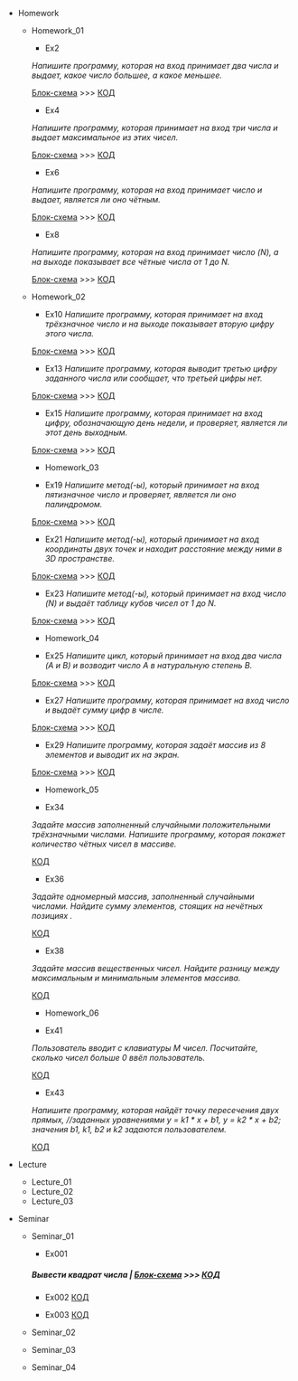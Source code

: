 - Homework
    - Homework_01
        - Ex2
        
       _Напишите программу, которая на вход принимает два числа и выдает, какое число большее, а какое меньшее._ 
        
        [Блок-схема](Homework/Homework_01/Ex2/diagramHW1_2.drawio.png) >>> [КОД](Homework/Homework_01/Ex2/Program.cs) 

        - Ex4
        
        _Напишите программу, которая принимает на вход три числа и выдает максимальное из этих чисел._  
        
        [Блок-схема](Homework/Homework_01/Ex4/diagramHW1_4.drawio.png) >>> [КОД](Homework/Homework_01/Ex4/Program.cs) 

        - Ex6

        _Напишите программу, которая на вход принимает число и выдает, является ли оно чётным._ 
        
         [Блок-схема](Homework/Homework_01/Ex6/diagramHW1_6.drawio.png) >>> [КОД](Homework/Homework_01/Ex6/Program.cs) 
        
        - Ex8

        _Напишите программу, которая на вход принимает число (N), а на выходе показывает все чётные числа от 1 до N._ 
        
         [Блок-схема](Homework/Homework_01/Ex8/diagramHW1_8.drawio.png) >>> [КОД](Homework/Homework_01/Ex8/Program.cs) 

    - Homework_02
        
        - Ex10
        _Напишите программу, которая принимает на вход трёхзначное число и на выходе показывает вторую цифру этого числа._ 
        
        [Блок-схема](Homework/Homework_02/Ex10/diagramHW2_10.drawio.png) >>> [КОД](Homework/Homework_02/Ex10/Program.cs) 

        - Ex13
        _Напишите программу, которая выводит третью цифру заданного числа или сообщает, что третьей цифры нет._ 
        
        [Блок-схема](Homework/Homework_02/Ex13/diagramHW2_13.drawio.png) >>> [КОД](Homework/Homework_02/Ex13/Program.cs) 

        - Ex15
        _Напишите программу, которая принимает на вход цифру, обозначающую день недели, и проверяет, является ли этот день выходным._ 
        
        [Блок-схема](Homework/Homework_02/Ex15/diagramHW2_15.drawio.png) >>> [КОД](Homework/Homework_02/Ex15/Program.cs) 
        
        - Homework_03
        
        - Ex19
        _Напишите метод(-ы), который принимает на вход пятизначное число и проверяет, является ли оно палиндромом._ 
        
        [Блок-схема](Homework/Homework_03/Ex19/diagramHW3_19.drawio.png) >>> [КОД](Homework/Homework_03/Ex19/Program.cs) 

        - Ex21
        _Напишите метод(-ы), который принимает на вход координаты двух точек и находит расстояние между ними в 3D пространстве._ 
        
        [Блок-схема](Homework/Homework_03/Ex21/diagramHW3_21.drawio.png) >>> [КОД](Homework/Homework_03/Ex21/Program.cs) 

        - Ex23
        _Напишите метод(-ы), который принимает на вход число (N) и выдаёт таблицу кубов чисел от 1 до N._ 
        
        [Блок-схема](Homework/Homework_03/Ex23/diagramHW3_23.drawio.png) >>> [КОД](Homework/Homework_03/Ex23/Program.cs) 

        - Homework_04
        
        - Ex25
        _Напишите цикл, который принимает на вход два числа (A и B) и возводит число A в натуральную степень B._ 
        
        [Блок-схема](Homework/Homework_04/Ex25/diagramHW4_25.drawio.png) >>> [КОД](Homework/Homework_04/Ex25/Program.cs) 

        - Ex27
        _Напишите программу, которая принимает на вход число и выдаёт сумму цифр в числе._ 
        
        [Блок-схема](Homework/Homework_04/Ex27/diagramHW4_27.drawio.png) >>> [КОД](Homework/Homework_04/Ex27/Program.cs) 

        - Ex29
        _Напишите программу, которая задаёт массив из 8 элементов и выводит их на экран._ 
        
        [Блок-схема](Homework/Homework_04/Ex29/diagramHW4_29.drawio.png) >>> [КОД](Homework/Homework_04/Ex29/Program.cs) 

        - Homework_05
        
        - Ex34
        
       _Задайте массив заполненный случайными положительными трёхзначными числами. 
            Напишите программу, которая покажет количество чётных чисел в массиве._ 
        
         [КОД](Homework/Homework_05/Ex34/Program.cs) 

        - Ex36
        
        _Задайте одномерный массив, заполненный случайными числами. Найдите сумму элементов, стоящих на нечётных позициях
._  
        
         [КОД](Homework/Homework_05/Ex36/Program.cs) 

        - Ex38

        _Задайте массив вещественных чисел. 
        Найдите разницу между максимальным и минимальным элементов массива._ 
        
         [КОД](Homework/Homework_05/Ex38/Program.cs) 
        
        - Homework_06
        
        - Ex41
        
       _Пользователь вводит с клавиатуры M чисел. 
        Посчитайте, сколько чисел больше 0 ввёл пользователь._ 
        
         [КОД](Homework/Homework_06/Ex41/Program.cs) 

        - Ex43
        
        _Напишите программу, которая найдёт точку пересечения двух прямых, 
//заданных уравнениями y = k1 * x + b1, y = k2 * x + b2; значения b1, k1, b2 и k2 задаются пользователем._  
        
         [КОД](Homework/Homework_06/Ex43/Program.cs) 

        
- Lecture
    - Lecture_01
    - Lecture_02
    - Lecture_03
- Seminar
    - Seminar_01
        
        - Ex001 
        ##### Вывести квадрат числа | [Блок-схема](Seminar/Seminar_01/Ex001/diagram.drawio.png) >>> [КОД](Seminar/Seminar_01/Ex001/Program.cs) 

        
        - Ex002 [КОД](Seminar/Seminar_01/Ex002/Program.cs)
        
        - Ex003 [КОД](Seminar/Seminar_01/Ex003/Program.cs)
    - Seminar_02
    - Seminar_03
    - Seminar_04